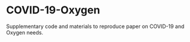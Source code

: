 # COVID-19-Oxygen
Supplementary code and materials to reproduce paper on COVID-19 and Oxygen needs.
